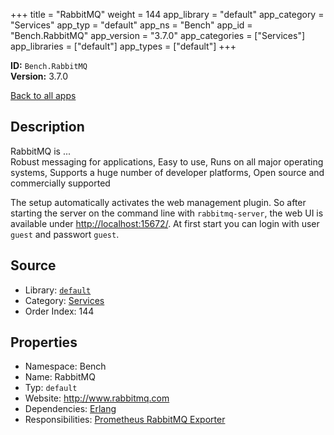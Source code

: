 ﻿+++
title = "RabbitMQ"
weight = 144
app_library = "default"
app_category = "Services"
app_typ = "default"
app_ns = "Bench"
app_id = "Bench.RabbitMQ"
app_version = "3.7.0"
app_categories = ["Services"]
app_libraries = ["default"]
app_types = ["default"]
+++

**ID:** `Bench.RabbitMQ`  
**Version:** 3.7.0  
<!--more-->

[Back to all apps](/apps/)

## Description
RabbitMQ is ...  
Robust messaging for applications,
Easy to use,
Runs on all major operating systems,
Supports a huge number of developer platforms,
Open source and commercially supported


The setup automatically activates the web management plugin.
So after starting the server on the command line with `rabbitmq-server`,
the web UI is available under <http://localhost:15672/>.
At first start you can login with user `guest` and passwort `guest`.

## Source

* Library: [`default`](/app_libraries/default)
* Category: [Services](/app_categories/services)
* Order Index: 144

## Properties

* Namespace: Bench
* Name: RabbitMQ
* Typ: `default`
* Website: <http://www.rabbitmq.com>
* Dependencies: [Erlang](/apps/Bench.Erlang)
* Responsibilities: [Prometheus RabbitMQ Exporter](/apps/Bench.Prometheus.RabbitMqExporter)

